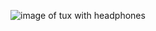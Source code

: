 ![image of tux with headphones](https://2.bp.blogspot.com/-nk_UaBxMw6s/W9W5BEcSpxI/AAAAAAAABcg/_n52iPqbN9AnZAMlw9cSxqaSFiEy7AlKwCLcBGAs/s1600/tux-dj1.png)
